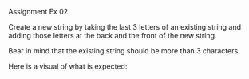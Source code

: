 Assignment Ex 02

Create a new string by taking the last 3 letters of an existing string and adding those letters at the back and the front of the new string.

Bear in mind that the existing string should be more than 3 characters

Here is a visual of what is expected: